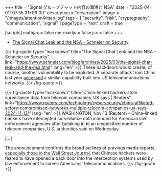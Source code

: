 +++
title = "Signal グループチャット内容の漏洩と NSA"
date =  "2025-04-01T07:55:31+09:00"
description = "description"
image = "/images/attention/kitten.jpg"
tags = [ "security", "risk", "cryptography", "communication", "signal" ]
pageType = "text"
draft = true

[scripts]
  mathjax = false
  mermaidjs = false
  jsx = false
+++

- [The Signal Chat Leak and the NSA - Schneier on Security](https://www.schneier.com/blog/archives/2025/03/the-signal-chat-leak-and-the-nsa.html)


{{< fig-quote type="markdown" title="The Signal Chat Leak and the NSA - Schneier on Security" link="https://www.schneier.com/blog/archives/2025/03/the-signal-chat-leak-and-the-nsa.html" lang="en" >}}
These backdoors would create, of course, another vulnerability to be exploited. A separate attack from China last year [accessed](https://www.reuters.com/technology/cybersecurity/china-affiliated-actors-compromised-networks-multiple-telecom-companies-us-says-2024-11-13/) a similar capability built into US telecommunications networks.
{{< /fig-quote >}}


{{< fig-quote type="markdown" title="China-linked hackers stole surveillance data from telecom companies, US says | Reuters" link="https://www.reuters.com/technology/cybersecurity/china-affiliated-actors-compromised-networks-multiple-telecom-companies-us-says-2024-11-13/" lang="en" >}}
WASHINGTON, Nov 13 (Reuters) - China-linked hackers have intercepted surveillance data intended for American law enforcement agencies after breaking in to an unspecified number of telecom companies, U.S. authorities said on Wednesday.

[...]

The announcement confirms the broad outlines of previous media reports, [especially those in the Wall Street Journal](https://www.reuters.com/technology/cybersecurity/chinese-hackers-breached-us-court-wiretap-systems-wsj-reports-2024-10-06/), that Chinese hackers were feared to have opened a back door into the interception systems used by law enforcement to surveil Americans' telecommunications.
{{< /fig-quote >}}







<!-- eof -->
